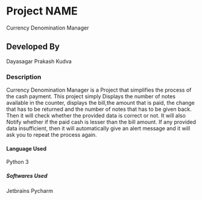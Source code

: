 # Project NAME

Currency Denomination Manager
## Developed By
Dayasagar Prakash Kudva
### Description

Currency Denomination Manager is a Project that simplifies the process of the cash payment. This project simply Displays the number of notes available in the counter, displays the bill,the amount that is paid, the change that has to be returned and the number of notes that has to be given back. Then it will check whether the provided data is correct or not. It will also Notify whether if the paid cash is lesser than the bill amount. If any provided data insufficient, then it will automatically give an alert message and it will ask you to repeat the process again.
#### Language Used
Python 3
##### Softwares Used
Jetbrains Pycharm
